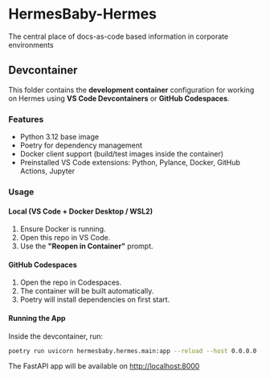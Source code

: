 # HermesBaby-Hermes

The central place of docs-as-code based information in corporate environments

## Devcontainer

This folder contains the **development container** configuration for working on Hermes
using **VS Code Devcontainers** or **GitHub Codespaces**.

### Features

- Python 3.12 base image
- Poetry for dependency management
- Docker client support (build/test images inside the container)
- Preinstalled VS Code extensions: Python, Pylance, Docker, GitHub Actions, Jupyter

### Usage

#### Local (VS Code + Docker Desktop / WSL2)

1. Ensure Docker is running.
2. Open this repo in VS Code.
3. Use the **"Reopen in Container"** prompt.

#### GitHub Codespaces

1. Open the repo in Codespaces.
2. The container will be built automatically.
3. Poetry will install dependencies on first start.

#### Running the App

Inside the devcontainer, run:

```bash
poetry run uvicorn hermesbaby.hermes.main:app --reload --host 0.0.0.0 --port 8000
```

The FastAPI app will be available on <http://localhost:8000>

